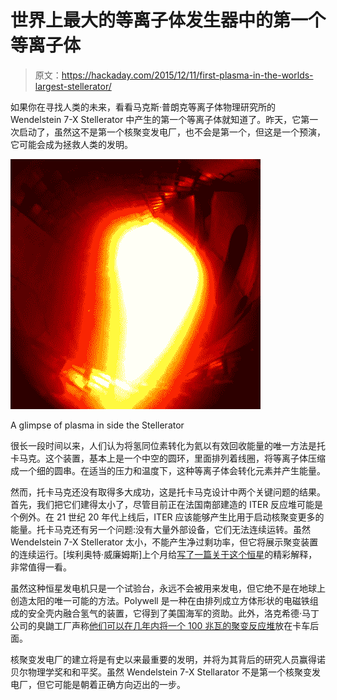 # 世界上最大的等离子体发生器中的第一个等离子体

> 原文：<https://hackaday.com/2015/12/11/first-plasma-in-the-worlds-largest-stellerator/>

如果你在寻找人类的未来，看看马克斯·普朗克等离子体物理研究所的 Wendelstein 7-X Stellerator 中产生的第一个等离子体就知道了。昨天，它第一次启动了，虽然这不是第一个核聚变发电厂，也不会是第一个，但这是一个预演，它可能会成为拯救人类的发明。

![A glimpse of plasma in side the Stellerator](img/37d0d7b14658c2956f25f548dddb295e.png)

A glimpse of plasma in side the Stellerator

很长一段时间以来，人们认为将氢同位素转化为氦以有效回收能量的唯一方法是托卡马克。这个装置，基本上是一个中空的圆环，里面排列着线圈，将等离子体压缩成一个细的圆串。在适当的压力和温度下，这种等离子体会转化元素并产生能量。

然而，托卡马克还没有取得多大成功，这是托卡马克设计中两个关键问题的结果。首先，我们把它们建得太小了，尽管目前正在法国南部建造的 ITER 反应堆可能是个例外。在 21 世纪 20 年代上线后，ITER 应该能够产生比用于启动核聚变更多的能量。托卡马克还有另一个问题:没有大量外部设备，它们无法连续运转。虽然 Wendelstein 7-X Stellerator 太小，不能产生净过剩功率，但它将展示聚变装置的连续运行。[埃利奥特·威廉姆斯]上个月给[写了一篇关于这个恒星](http://hackaday.com/2015/11/02/stellarator-is-germanys-devilishly-complex-nuclear-fusion/)的精彩解释，非常值得一看。

虽然这种恒星发电机只是一个试验台，永远不会被用来发电，但它绝不是在地球上创造太阳的唯一可能的方法。Polywell 是一种在由排列成立方体形状的电磁铁组成的安全壳内融合氢气的装置，它得到了美国海军的资助。此外，洛克希德·马丁公司的臭鼬工厂声称[他们可以在几年内将一个 100 兆瓦的聚变反应堆](http://www.lockheedmartin.com/us/products/compact-fusion.html)放在卡车后面。

核聚变发电厂的建立将是有史以来最重要的发明，并将为其背后的研究人员赢得诺贝尔物理学奖和和平奖。虽然 Wendelstein 7-X Stellarator 不是第一个核聚变发电厂，但它可能是朝着正确方向迈出的一步。